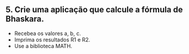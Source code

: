 ﻿## 5. Crie uma aplicação que calcule a fórmula de Bhaskara.
- Recebea os valores a, b, c.
- Imprima os resultados R1 e R2.
- Use a biblioteca MATH.